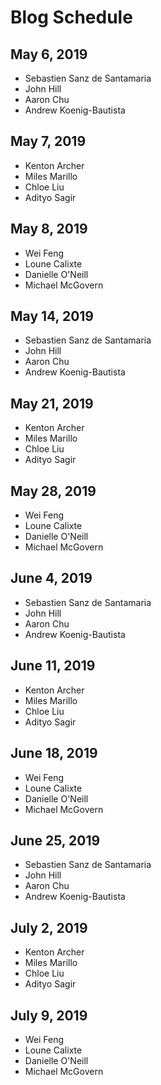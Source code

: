 # Blog Schedule

## May 6, 2019
* Sebastien	Sanz de Santamaria
* John	Hill
* Aaron	Chu
* Andrew Koenig-Bautista

## May 7, 2019
* Kenton	Archer
* Miles	Marillo
* Chloe	Liu
* Adityo	Sagir

## May 8, 2019
* Wei	Feng
* Loune	Calixte
* Danielle	O'Neill
* Michael	McGovern

## May 14, 2019
* Sebastien	Sanz de Santamaria
* John	Hill
* Aaron	Chu
* Andrew Koenig-Bautista

## May 21, 2019
* Kenton	Archer
* Miles	Marillo
* Chloe	Liu
* Adityo	Sagir

## May 28, 2019
* Wei	Feng
* Loune	Calixte
* Danielle	O'Neill
* Michael	McGovern

## June 4, 2019
* Sebastien	Sanz de Santamaria
* John	Hill
* Aaron	Chu
* Andrew Koenig-Bautista

## June 11, 2019
* Kenton	Archer
* Miles	Marillo
* Chloe	Liu
* Adityo	Sagir

## June 18, 2019
* Wei	Feng
* Loune	Calixte
* Danielle	O'Neill
* Michael	McGovern

## June 25, 2019
* Sebastien	Sanz de Santamaria
* John	Hill
* Aaron	Chu
* Andrew Koenig-Bautista

## July 2, 2019
* Kenton	Archer
* Miles	Marillo
* Chloe	Liu
* Adityo	Sagir

## July 9, 2019
* Wei	Feng
* Loune	Calixte
* Danielle	O'Neill
* Michael	McGovern
